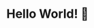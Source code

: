 # Hello World! 👋

<!-- <h1 align="center">
<img src="https://readme-typing-svg.herokuapp.com?font=Fira+Code&weight=500&size=40&pause=1000&color=3F97F7&center=true&vCenter=true&random=false&width=700&height=90&lines=Hello+World!+%F0%9F%91%8B;I+am+Shubham+%F0%9F%A7%99%E2%80%8D%E2%99%82%EF%B8%8F;A+Developer+%F0%9F%92%BB;A+Freelancer+%F0%9F%92%B8;A+Traveller+%F0%9F%8C%8D;A+Badminton+Player+🏸;" alt="Typing SVG" />
</h1>
<p align="center">
  <a href="https://github.com/Stroller15">
    <img src="https://img.shields.io/github/followers/Stroller15?label=Followers&style=social" alt="GitHub followers">
  </a>
  <img src="https://komarev.com/ghpvc/?username=Stroller15&color=90EE90&label=Profile+Views&style=flat-square" alt="Profile Views">
  <a href="https://wakatime.com/@018cea7d-2a89-45e2-961f-da7c5046bd0a">
    <img src="https://wakatime.com/badge/user/018cea7d-2a89-45e2-961f-da7c5046bd0a.svg?style=flat-square" alt="Wakatime">
  </a>
</p>


<h2 align="center">🚀 About Me</h2>

```typescript
const shubham = {
    pronouns: "He" | "Him",
    location: "India 🇮🇳",
    currentFocus: "Building scalable applications",
    funFact: "I debug with console.log and I'm proud of it 😄",
    
    technologies: {
        frontend: {
            js: ["TypeScript", "React", "Next.js"],
            css: ["Tailwind", "Styled-Components"],
            testing: ["Jest", "React Testing Library"]
        },
        backend: {
            languages: ["Node.js", "Go"],
            databases: ["MongoDB", "PostgreSQL"],
            cloud: ["AWS", "Vercel"]
        },
        tools: ["Git", "Docker", "Kubernetes"],
        currentlyLearning: ["System Design", "AWS Services"]
    }
};
```



<div align="center">
  <img src="https://github-readme-streak-stats.herokuapp.com/?user=Stroller15&theme=tokyonight" alt="GitHub Streak">
</div>
<h2 align="center">📊 GitHub Analytics</h2>

<div align="center">
  <img height="180em" src="https://github-readme-stats.vercel.app/api/top-langs/?username=Stroller15&show_icons=true&theme=tokyonight&layout=compact&langs_count=8" />
  <img height="180em" src="https://github-readme-stats.vercel.app/api?username=Stroller15&show_icons=true&theme=tokyonight&count_private=true" />
</div>

<h2 align="center">🛠️ Tech Stack</h2>

<div align="center">
  <img src="https://skillicons.dev/icons?i=typescript,react,nextjs,nodejs,go,aws,mongodb,postgres&theme=dark" />
</div>

<h2 align="center">🤝 Let's Connect</h2>

<p align="center">
  <a href="https://www.linkedin.com/in/a-shubham-verma/">
    <img src="https://img.shields.io/badge/LinkedIn-0077B5?style=for-the-badge&logo=linkedin&logoColor=white" />
  </a>
  <a href="https://x.com/npm_shubham">
    <img src="https://img.shields.io/badge/Twitter-1DA1F2?style=for-the-badge&logo=twitter&logoColor=white" />
  </a>
  <a href="mailto:shubham.enggg@gmail.com">
    <img src="https://img.shields.io/badge/Email-D14836?style=for-the-badge&logo=gmail&logoColor=white" />
  </a>
</p>



<div align="center">
  <img src="https://github-readme-activity-graph.vercel.app/graph?username=Stroller15&theme=tokyo-night" alt="Contribution Graph" />
</div>

